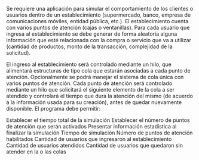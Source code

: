 
Se requiere una aplicación para simular el comportamiento de los clientes o usuarios dentro de un establecimiento (supermercado, banco, empresa de comunicaciones móviles, entidad pública, etc.).  El establecimiento cuenta con varios puntos de atención (cajas o ventanillas).  Para cada usuario que ingresa al establecimiento se debe generar de forma aleatoria alguna información que esté relacionada con la compra o servicio que va a utilizar (cantidad de productos, monto de la transacción, complejidad de la solicitud). 

El ingreso al establecimiento será controlado mediante un hilo, que alimentará estructuras de tipo cola que estarán asociadas a cada punto de atención.  Opcionalmente se podrá manejar el sistema de cola única con varios puntos de atención.
Cada punto de atención será controlado mediante un hilo que solicitará el siguiente elemento de la cola a ser atendido y controlará el tiempo que dura la atención del mismo (de acuerdo a la información usada para su creación), antes de quedar nuevamente disponible.
El programa debe permitir:

Establecer el tiempo total de la simulación
Establecer el número de puntos de atención que serán activados
Presentar información estadística al finalizar la simulación
Tiempo de simulación
Número de puntos de atención habilitados
Cantidad de usuarios que ingresaron al establecimiento
Cantidad de usuarios atendidos
Cantidad de usuarios que quedaron sin atender en la o las colas
